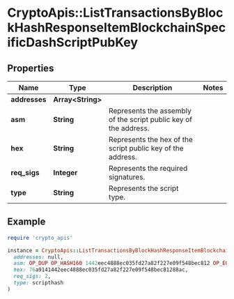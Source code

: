 # CryptoApis::ListTransactionsByBlockHashResponseItemBlockchainSpecificDashScriptPubKey

## Properties

| Name | Type | Description | Notes |
| ---- | ---- | ----------- | ----- |
| **addresses** | **Array&lt;String&gt;** |  |  |
| **asm** | **String** | Represents the assembly of the script public key of the address. |  |
| **hex** | **String** | Represents the hex of the script public key of the address. |  |
| **req_sigs** | **Integer** | Represents the required signatures. |  |
| **type** | **String** | Represents the script type. |  |

## Example

```ruby
require 'crypto_apis'

instance = CryptoApis::ListTransactionsByBlockHashResponseItemBlockchainSpecificDashScriptPubKey.new(
  addresses: null,
  asm: OP_DUP OP_HASH160 1442eec4888ec035fd27a82f227e09f548bec812 OP_EQUALVERIFY OP_CHECKSIG,
  hex: 76a9141442eec4888ec035fd27a82f227e09f548bec81288ac,
  req_sigs: 2,
  type: scripthash
)
```

